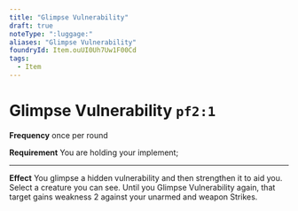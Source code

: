 ```yaml
---
title: "Glimpse Vulnerability"
draft: true
noteType: ":luggage:"
aliases: "Glimpse Vulnerability"
foundryId: Item.ouUI0Uh7Uw1F00Cd
tags:
  - Item
---
```


# Glimpse Vulnerability `pf2:1`

**Frequency** once per round

**Requirement** You are holding your implement;

* * *

**Effect** You glimpse a hidden vulnerability and then strengthen it to aid you. Select a creature you can see. Until you Glimpse Vulnerability again, that target gains weakness 2 against your unarmed and weapon Strikes.
